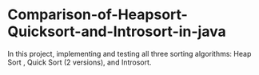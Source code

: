 # Comparison-of-Heapsort-Quicksort-and-Introsort-in-java
In this project, implementing and testing all three sorting algorithms: Heap Sort , Quick Sort (2 versions), and Introsort.
